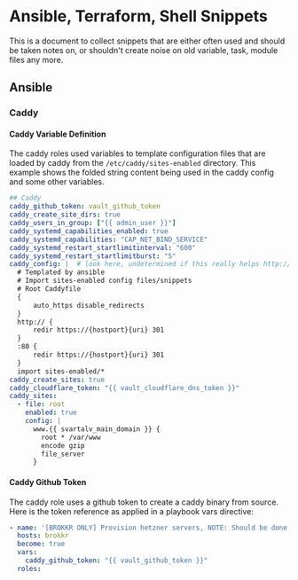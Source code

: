 # Ansible, Terraform, Shell Snippets

This is a document to collect snippets that are either often used and
should be taken notes on,
or shouldn't create noise on old variable, task, module files any more.

## Ansible

### Caddy

#### Caddy Variable Definition

The caddy roles used variables to template configuration files that
are loaded by caddy from the `/etc/caddy/sites-enabled` directory.
This example shows the folded string content being used in the caddy config and
some other variables.

```yaml
## Caddy
caddy_github_token: vault_github_token
caddy_create_site_dirs: true
caddy_users_in_group: ["{{ admin_user }}"]
caddy_systemd_capabilities_enabled: true
caddy_systemd_capabilities: "CAP_NET_BIND_SERVICE"
caddy_systemd_restart_startlimitinterval: "600"
caddy_systemd_restart_startlimitburst: "5"
caddy_config: |  # look here, undetermined if this really helps http://bit.ly/3Wlt8Cr
  # Templated by ansible
  # Import sites-enabled config files/snippets
  # Root Caddyfile
  {
      auto_https disable_redirects
  }
  http:// {
      redir https://{hostport}{uri} 301
  }
  :80 {
      redir https://{hostport}{uri} 301
  }
  import sites-enabled/*
caddy_create_sites: true
caddy_cloudflare_token: "{{ vault_cloudflare_dns_token }}"
caddy_sites:
  - file: root
    enabled: true
    config: |
      www.{{ svartalv_main_domain }} {
        root * /var/www
        encode gzip
        file_server
      }
```

#### Caddy Github Token

The caddy role uses a github token to create a caddy binary from source.
Here is the token reference as applied in a playbook vars directive:

```yaml
- name: '[BROKKR ONLY] Provision hetzner servers, NOTE: Should be done AFTER bootstrapping'
  hosts: brokkr
  become: true
  vars:
    caddy_github_token: "{{ vault_github_token }}"
  roles:
```
